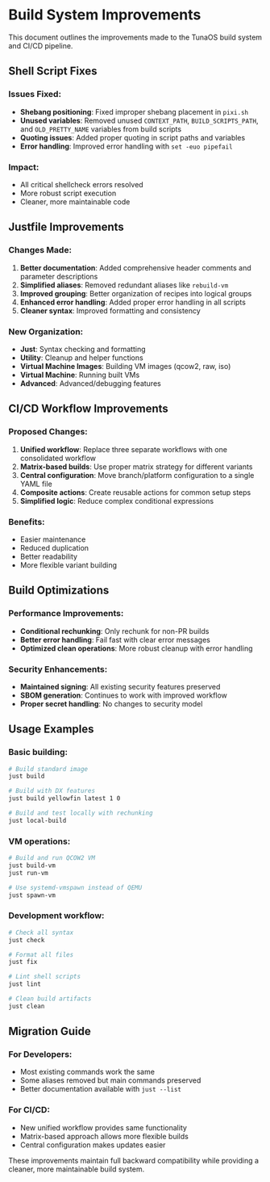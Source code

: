 # Build System Improvements

This document outlines the improvements made to the TunaOS build system and CI/CD pipeline.

## Shell Script Fixes

### Issues Fixed:
- **Shebang positioning**: Fixed improper shebang placement in `pixi.sh`
- **Unused variables**: Removed unused `CONTEXT_PATH`, `BUILD_SCRIPTS_PATH`, and `OLD_PRETTY_NAME` variables from build scripts
- **Quoting issues**: Added proper quoting in script paths and variables
- **Error handling**: Improved error handling with `set -euo pipefail`

### Impact:
- All critical shellcheck errors resolved
- More robust script execution
- Cleaner, more maintainable code

## Justfile Improvements

### Changes Made:
1. **Better documentation**: Added comprehensive header comments and parameter descriptions
2. **Simplified aliases**: Removed redundant aliases like `rebuild-vm`
3. **Improved grouping**: Better organization of recipes into logical groups
4. **Enhanced error handling**: Added proper error handling in all scripts
5. **Cleaner syntax**: Improved formatting and consistency

### New Organization:
- **Just**: Syntax checking and formatting
- **Utility**: Cleanup and helper functions
- **Virtual Machine Images**: Building VM images (qcow2, raw, iso)
- **Virtual Machine**: Running built VMs
- **Advanced**: Advanced/debugging features

## CI/CD Workflow Improvements

### Proposed Changes:
1. **Unified workflow**: Replace three separate workflows with one consolidated workflow
2. **Matrix-based builds**: Use proper matrix strategy for different variants
3. **Central configuration**: Move branch/platform configuration to a single YAML file
4. **Composite actions**: Create reusable actions for common setup steps
5. **Simplified logic**: Reduce complex conditional expressions

### Benefits:
- Easier maintenance
- Reduced duplication
- Better readability
- More flexible variant building

## Build Optimizations

### Performance Improvements:
- **Conditional rechunking**: Only rechunk for non-PR builds
- **Better error handling**: Fail fast with clear error messages
- **Optimized clean operations**: More robust cleanup with error handling

### Security Enhancements:
- **Maintained signing**: All existing security features preserved
- **SBOM generation**: Continues to work with improved workflow
- **Proper secret handling**: No changes to security model

## Usage Examples

### Basic building:
```bash
# Build standard image
just build

# Build with DX features
just build yellowfin latest 1 0

# Build and test locally with rechunking
just local-build
```

### VM operations:
```bash
# Build and run QCOW2 VM
just build-vm
just run-vm

# Use systemd-vmspawn instead of QEMU
just spawn-vm
```

### Development workflow:
```bash
# Check all syntax
just check

# Format all files
just fix

# Lint shell scripts
just lint

# Clean build artifacts
just clean
```

## Migration Guide

### For Developers:
- Most existing commands work the same
- Some aliases removed but main commands preserved
- Better documentation available with `just --list`

### For CI/CD:
- New unified workflow provides same functionality
- Matrix-based approach allows more flexible builds
- Central configuration makes updates easier

These improvements maintain full backward compatibility while providing a cleaner, more maintainable build system.
